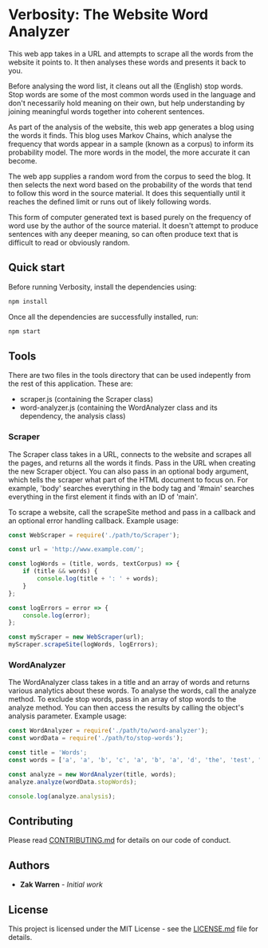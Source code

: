 # Verbosity: The Website Word Analyzer

This web app takes in a URL and attempts to scrape all
the words from the website it points to. It then analyses
these words and presents it back to you.

Before analysing the word list, it cleans out all the (English)
stop words. Stop words are some of the most common words used in
the language and don't necessarily hold meaning on their own, but
help understanding by joining meaningful words together into
coherent sentences.

As part of the analysis of the website, this web app generates
a blog using the words it finds. This blog uses Markov Chains,
which analyse the frequency that words appear in a sample
(known as a corpus) to inform its probability model. The more
words in the model, the more accurate it can become.

The web app supplies a random word from the corpus to seed the blog.
It then selects the next word based on the probability of the words
that tend to follow this word in the source material. It does this
sequentially until it reaches the defined limit or runs out of likely
following words.

This form of computer generated text is based purely on the frequency
of word use by the author of the source material. It doesn't attempt
to produce sentences with any deeper meaning, so can often produce
text that is difficult to read or obviously random.

## Quick start

Before running Verbosity, install the dependencies using:

```bash
npm install
```

Once all the dependencies are successfully installed, run:

```bash
npm start
```

## Tools

There are two files in the tools directory that can be used
indepently from the rest of this application. These are:

* scraper.js (containing the Scraper class)
* word-analyzer.js (containing the WordAnalyzer class and its
dependency, the analysis class)

### Scraper

The Scraper class takes in a URL, connects to the website and
scrapes all the pages, and returns all the words it finds. Pass
in the URL when creating the new Scraper object. You can also
pass in an optional body argument, which tells the scraper what
part of the HTML document to focus on. For example, 'body'
searches everything in the body tag and '#main' searches everything
in the first element it finds with an ID of 'main'.

To scrape a website, call the scrapeSite method and pass in a
callback and an optional error handling callback. Example usage:

```javascript
const WebScraper = require('./path/to/Scraper');

const url = 'http://www.example.com/';

const logWords = (title, words, textCorpus) => {
    if (title && words) {
        console.log(title + ': ' + words);
    }
};

const logErrors = error => {
    console.log(error);
};

const myScraper = new WebScraper(url);
myScraper.scrapeSite(logWords, logErrors);
```

### WordAnalyzer

The WordAnalyzer class takes in a title and an array of words
and returns various analytics about these words. To analyse the
words, call the analyze method. To exclude stop words, pass in an
array of stop words to the analyze method. You can then access the
results by calling the object's analysis parameter. Example usage:

```javascript
const WordAnalyzer = require('./path/to/word-analyzer');
const wordData = require('./path/to/stop-words');

const title = 'Words';
const words = ['a', 'a', 'b', 'c', 'a', 'b', 'a', 'd', 'the', 'test', "i", "I"];

const analyze = new WordAnalyzer(title, words);
analyze.analyze(wordData.stopWords);

console.log(analyze.analysis);
```

## Contributing

Please read [CONTRIBUTING.md](CONTRIBUTING.md) for details
on our code of conduct.

## Authors

* **Zak Warren** - *Initial work*

## License

This project is licensed under the MIT License - see the
[LICENSE.md](LICENSE.md) file for details.
